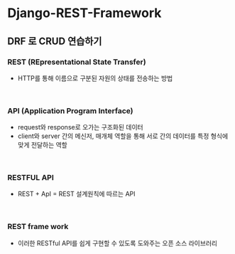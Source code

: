 # Django-REST-Framework

## DRF 로  CRUD 연습하기

### REST (REpresentational State Transfer)

+ HTTP를 통해 이름으로 구분된 자원의 상태를 전송하는 방법
<br/>

### API (Application Program Interface)
+ request와 response로 오가는 구조화된 데이터
+ client와 server 간의 메신저, 매개체 역할을 통해 서로 간의 데이터를 특정 형식에 맞게 전달하는 역할
<br/>

### RESTFUL API 
+ REST + ApI = REST 설계원칙에 따르는 API 
<br>

### REST frame work
+ 이러한 RESTful API를 쉽게 구현할 수 있도록 도와주는 오픈 소스 라이브러리

